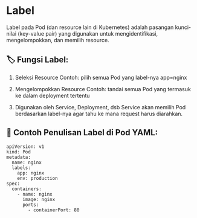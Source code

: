 # Label
Label pada Pod (dan resource lain di Kubernetes) adalah pasangan kunci-nilai (key-value pair) yang digunakan untuk mengidentifikasi, mengelompokkan, dan memilih resource.

## 🏷️ Fungsi Label:
1. Seleksi Resource
Contoh: pilih semua Pod yang label-nya app=nginx

2. Mengelompokkan Resource
Contoh: tandai semua Pod yang termasuk ke dalam deployment tertentu

3. Digunakan oleh Service, Deployment, dsb
Service akan memilih Pod berdasarkan label-nya agar tahu ke mana request harus diarahkan.

## 📌 Contoh Penulisan Label di Pod YAML:

```shell
apiVersion: v1
kind: Pod
metadata:
  name: nginx
  labels:
    app: nginx
    env: production
spec:
  containers:
    - name: nginx
      image: nginx
      ports:
        - containerPort: 80

```